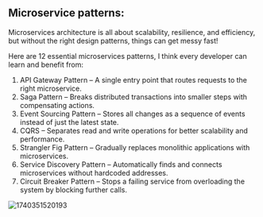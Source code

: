 ## Microservice patterns:

Microservices architecture is all about scalability, resilience, and efficiency, but without the right design patterns, things can get messy fast!

Here are 12 essential microservices patterns, I think every developer can learn and benefit from:

1. API Gateway Pattern – A single entry point that routes requests to the right microservice.
2. Saga Pattern – Breaks distributed transactions into smaller steps with compensating actions.
3. Event Sourcing Pattern – Stores all changes as a sequence of events instead of just the latest state.
4. CQRS – Separates read and write operations for better scalability and performance.
5. Strangler Fig Pattern – Gradually replaces monolithic applications with microservices.
6. Service Discovery Pattern – Automatically finds and connects microservices without hardcoded addresses.
7. Circuit Breaker Pattern – Stops a failing service from overloading the system by blocking further calls.

![1740351520193](https://github.com/user-attachments/assets/7cb69560-5eb4-4df2-a565-98fe475cd071)
